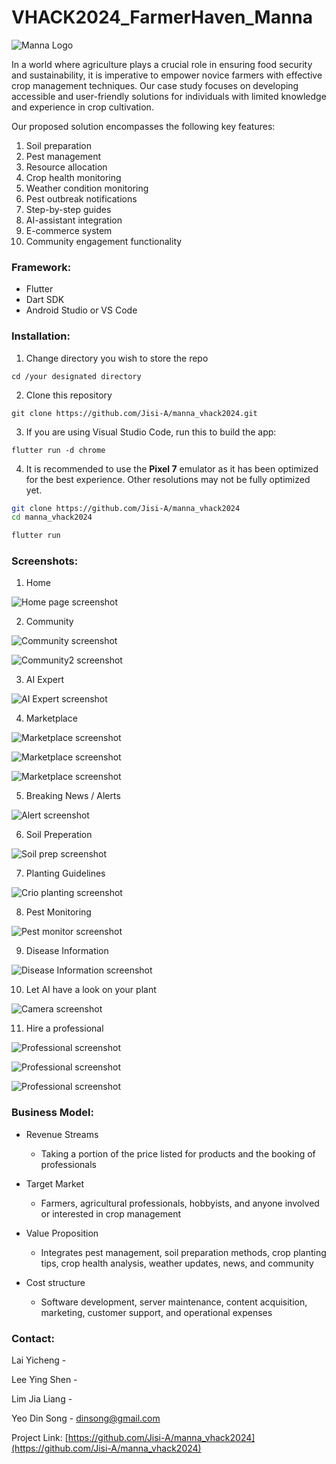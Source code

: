 # VHACK2024_FarmerHaven_Manna

![Manna Logo](./screenshots/logo.png "")

In a world where agriculture plays a crucial role in ensuring food security and sustainability, it is imperative to empower novice farmers with effective crop management techniques. Our case study focuses on developing accessible and user-friendly solutions for individuals with limited knowledge and experience in crop cultivation.

Our proposed solution encompasses the following key features:
1. Soil preparation
2. Pest management
3. Resource allocation
4. Crop health monitoring
5. Weather condition monitoring
6. Pest outbreak notifications
7. Step-by-step guides
8. AI-assistant integration
9. E-commerce system
10. Community engagement functionality

### Framework:
- Flutter
- Dart SDK
- Android Studio or VS Code
### Installation:
1. Change directory you wish to store the repo
```
cd /your designated directory
```

2. Clone this repository 
```
git clone https://github.com/Jisi-A/manna_vhack2024.git
```

3. If you are using Visual Studio Code, run this to build the app:
```
flutter run -d chrome
``` 

4. It is recommended to use the **Pixel 7** emulator as it has been optimized for the best experience. Other resolutions may not be fully optimized yet.

```bash
git clone https://github.com/Jisi-A/manna_vhack2024
cd manna_vhack2024
```
```bash
flutter run
```
### Screenshots:
1. Home

![Home page screenshot](./screenshots/home.png "")

2. Community

![Community screenshot](./screenshots/community.png "")

![Community2 screenshot](./screenshots/community2.png "")

3. AI Expert

![AI Expert screenshot](./screenshots/AI.png "")

4. Marketplace

![Marketplace screenshot](./screenshots/marketplace.png "")

![Marketplace screenshot](./screenshots/marketplace2.png "")

![Marketplace screenshot](./screenshots/marketplace3.png "")

5. Breaking News / Alerts

![Alert screenshot](./screenshots/alert.png "")

6. Soil Preperation

![Soil prep screenshot](./screenshots/soilPrep.png "")

7. Planting Guidelines

![Crio planting screenshot](./screenshots/tips.png "")

8. Pest Monitoring

![Pest monitor screenshot](./screenshots/pest.png "")

9. Disease Information

![Disease Information screenshot](./screenshots/disease.png "")

10. Let AI have a look on your plant

![Camera screenshot](./screenshots/camera.png "")

11. Hire a professional

![Professional screenshot](./screenshots/professional.png "")

![Professional screenshot](./screenshots/professional2.png "")

![Professional screenshot](./screenshots/professional3.png "")

### Business Model:
- Revenue Streams
    - Taking a portion of the price listed for products and the booking of professionals

- Target Market
    - Farmers, agricultural professionals, hobbyists, and anyone involved or interested in crop management

- Value Proposition
    - Integrates pest management, soil preparation methods, crop planting tips, crop health analysis, weather updates, news, and community

- Cost structure
    - Software development, server maintenance, content acquisition, marketing, customer support, and operational expenses


### Contact:

Lai Yicheng -

Lee Ying Shen -

Lim Jia Liang -

Yeo Din Song - [dinsong@gmail.com](dinsong@gmail.com)

Project Link: [https://github.com/Jisi-A/manna_vhack2024](https://github.com/Jisi-A/manna_vhack2024)
